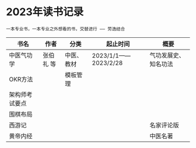 # 2023年读书记录

```tip
一本专业书，一本专业之外想看的书，交替进行 —— 劳逸结合
```

| 书名 | 作者 | 分类  | 起止时间  | 概要  | 
| ---- | ---- | ---- | ---- | ---- |
| 中医气功学 | 张伯礼 等 | 中医、教材 | 2023/1/1——2023/2/28 | 气功发展史、知名功法 |
| OKR方法 |  | 模板管理 |  |  |
| 架构师考试要点 |  |  |  |  |
| 围棋布局 |  |  |  |  |
| 西游记 |  |  |  | 名家评论版 |
| 黄帝内经 |  |  |  | 中医名著 |